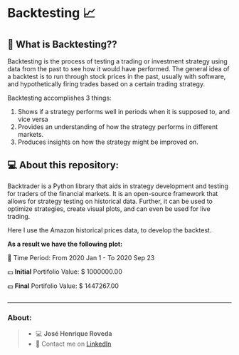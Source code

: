 # Backtesting 📈

## 🧮 What is Backtesting??

Backtesting is the process of testing a trading or investment strategy using data from the past to see how it would have performed.
The general idea of a backtest is to run through stock prices in the past, usually with software, and hypothetically firing trades based on a certain trading strategy.

Backtesting accomplishes 3 things:

1. Shows if a strategy performs well in periods when it is supposed to, and vice versa
2. Provides an understanding of how the strategy performs in different markets.
3. Produces insights on how the strategy might be improved on.

## 💻 About this repository:

Backtrader is a Python library that aids in strategy development and testing for traders of the financial markets.
It is an open-source framework that allows for strategy testing on historical data. Further, it can be used to optimize strategies, create visual plots, and can even be used for live trading.

Here I use the Amazon historical prices data, to develop the backtest.

**As a result we have the following plot:**

📅 Time Period: From 2020 Jan 1 - To 2020 Sep 23

💵 **Initial** Portifolio Value: $ 1000000.00

💵 **Final** Portifolio Value:   $ 1447267.00


![]()

---

### About:

> - 💻 **José Henrique Roveda**
> - 📨 Contact me on [LinkedIn](https://www.linkedin.com/in/jhroveda/)
